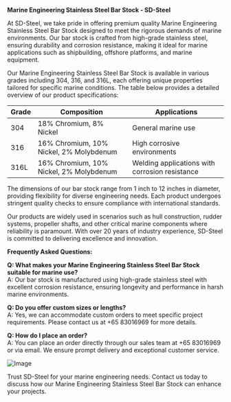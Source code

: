 **Marine Engineering Stainless Steel Bar Stock - SD-Steel**

At SD-Steel, we take pride in offering premium quality Marine Engineering Stainless Steel Bar Stock designed to meet the rigorous demands of marine environments. Our bar stock is crafted from high-grade stainless steel, ensuring durability and corrosion resistance, making it ideal for marine applications such as shipbuilding, offshore platforms, and marine equipment.

Our Marine Engineering Stainless Steel Bar Stock is available in various grades including 304, 316, and 316L, each offering unique properties tailored for specific marine conditions. The table below provides a detailed overview of our product specifications:

| Grade      | Composition                     | Applications                              |
|------------|---------------------------------|-------------------------------------------|
| 304        | 18% Chromium, 8% Nickel         | General marine use                        |
| 316        | 16% Chromium, 10% Nickel, 2% Molybdenum | High corrosive environments               |
| 316L       | 16% Chromium, 10% Nickel, 2% Molybdenum | Welding applications with corrosion resistance |

The dimensions of our bar stock range from 1 inch to 12 inches in diameter, providing flexibility for diverse engineering needs. Each product undergoes stringent quality checks to ensure compliance with international standards.

Our products are widely used in scenarios such as hull construction, rudder systems, propeller shafts, and other critical marine components where reliability is paramount. With over 20 years of industry experience, SD-Steel is committed to delivering excellence and innovation.

**Frequently Asked Questions:**

**Q: What makes your Marine Engineering Stainless Steel Bar Stock suitable for marine use?**  
A: Our bar stock is manufactured using high-grade stainless steel with excellent corrosion resistance, ensuring longevity and performance in harsh marine environments.

**Q: Do you offer custom sizes or lengths?**  
A: Yes, we can accommodate custom orders to meet specific project requirements. Please contact us at +65 83016969 for more details.

**Q: How do I place an order?**  
A: You can place an order directly through our sales team at +65 83016969 or via email. We ensure prompt delivery and exceptional customer service.

![Image](https://github.com/user-attachments/assets/2567258e-e124-4816-932d-1809bd27ef0b)

Trust SD-Steel for your marine engineering needs. Contact us today to discuss how our Marine Engineering Stainless Steel Bar Stock can enhance your projects.